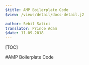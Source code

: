 ```yaml
---
$title: AMP Boilerplate Code
$view: /views/detail/docs-detail.j2

author: Sebil Satici
translator: Prince Adam
$date: 11-09-2018
---
```


[TOC]

#AMP Boilerplate Code
